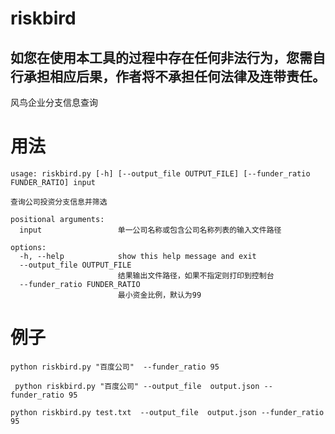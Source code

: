 # riskbird
## 如您在使用本工具的过程中存在任何非法行为，您需自行承担相应后果，作者将不承担任何法律及连带责任。

风鸟企业分支信息查询


# 用法
```
usage: riskbird.py [-h] [--output_file OUTPUT_FILE] [--funder_ratio FUNDER_RATIO] input

查询公司投资分支信息并筛选

positional arguments:
  input                 单一公司名称或包含公司名称列表的输入文件路径

options:
  -h, --help            show this help message and exit
  --output_file OUTPUT_FILE
                        结果输出文件路径，如果不指定则打印到控制台
  --funder_ratio FUNDER_RATIO
                        最小资金比例，默认为99
```

# 例子
`python riskbird.py "百度公司"  --funder_ratio 95` 

` python riskbird.py "百度公司" --output_file  output.json --funder_ratio 95` 

`python riskbird.py test.txt  --output_file  output.json --funder_ratio 95` 

